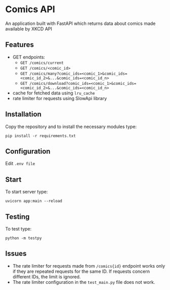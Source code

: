 # Comics API

An application built with FastAPI which returns data about comics made available by XKCD API  

## Features  

- GET endpoints:  
  - `GET /comics/current`  
  - `GET /comics/<comic_id>`  
  - `GET /comics/many?comic_ids=<comic_1>&comic_ids=<comic_id_2>&...&comic_ids=<comic_id_n>`  
  - `GET /comics/download?comic_ids=<comic_1>&comic_ids=<comic_id_2>&...&comic_ids=<comic_id_n>`  
- cache for fetched data  using `lru_cache`
- rate limiter for requests using SlowApi library

## Installation  

Copy the repository and to install the necessary modules type:  

    pip install -r requirements.txt  

## Configuration  

Edit `.env file`

## Start  

To start server type:  

    uvicorn app:main --reload  

## Testing  

To test type:  

    python -m testpy  
        
## Issues  

- The rate limiter for requests made from `/comics{id}` endpoint works only if they are repeated requests for the same ID. If requests concern different IDs, the limit is ignored.  
- The rate limiter configuration in the `test_main.py` file does not work. 
